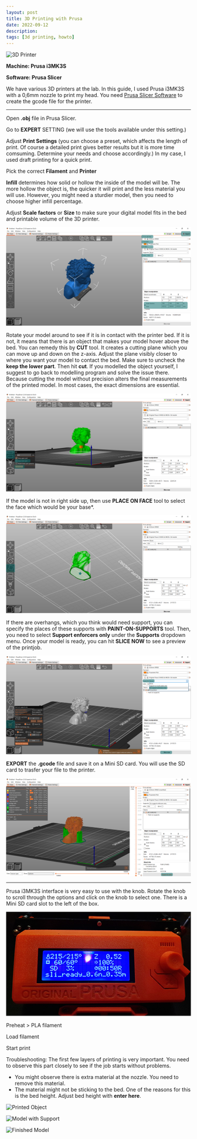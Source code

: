 ```yaml
---
layout: post
title: 3D Printing with Prusa
date: 2022-09-12
description:
tags: [3d printing, howto]
---
```


![3D Printer](/assets/images/2022-09-12-3d-printing-with-prusa/20220927_150317.jpg "3D Printer")

**Machine: Prusa i3MK3S**

**Software: Prusa Slicer**

We have various 3D printers at the lab. In this guide, I used Prusa i3MK3S with a 0,6mm nozzle to print my head. You need [Prusa Slicer Software](https://www.prusa3d.com/page/prusaslicer_424/) to create the gcode file for the printer.


---

Open **.obj** file in Prusa Slicer.

Go to **EXPERT** SETTING (we will use the tools available under this setting.)

Adjust **Print Settings** (you can choose a preset, which affects the length of print. Of course a detailed print gives better results but it is more time comsuming. Determine your needs and choose accordingly.) In my case, I used draft printing for a quick print.

Pick the correct **Filament** and **Printer**

**Infill** determines how solid or hollow the inside of the model will be. The more hollow the object is, the quicker it will print and the less material you will use. However, you might need a sturdier model, then you need to choose higher infill percentage.

Adjust **Scale factors** or **Size** to make sure your digital model fits in the bed and printable volume of the 3D printer.

![Import .obj](/assets/images/2022-09-12-3d-printing-with-prusa/Screenshot%20(844).png "Import .obj")


Rotate your model around to see if it is in contact with the printer bed. If it is not, it means that there is an object that makes your model hover above the bed. You can remedy this by **CUT** tool. It creates a cutting plane which you can move up and down on the z-axis. Adjust the plane visibly closer to where you want your model to contact the bed. Make sure to uncheck the **keep the lower part**. Then hit **cut**. If you modelled the object yourself, I suggest to go back to modelling program and solve the issue there. Because cutting the model without precision alters the final measurements of the printed model. In most cases, the exact dimensions are essential.

![Cut](/assets/images/2022-09-12-3d-printing-with-prusa/Screenshot%20(849).png "Cut")


If the model is not in right side up, then use **PLACE ON FACE** tool to select the face which would be your base*.

![Place on face](/assets/images/2022-09-12-3d-printing-with-prusa/Screenshot%20(852).png "Place on face")


If there are overhangs, which you think would need support, you can specify the places of these supports with **PAINT-ON-SUPPORTS** tool. Then, you need to select **Support enforcers only** under the **Supports** dropdown menu. Once your model is ready, you can hit **SLICE NOW** to see a preview of the printjob.

![Support](/assets/images/2022-09-12-3d-printing-with-prusa/Screenshot%20(853).png "Support")


**EXPORT** the **.gcode** file and save it on a Mini SD card. You will use the SD card to trasfer your file to the printer.

![Export](/assets/images/2022-09-12-3d-printing-with-prusa/Screenshot%20(856).png "Export")


---
Prusa i3MK3S interface is very easy to use with the knob. Rotate the knob to scroll through the options and click on the knob to select one. There is a Mini SD card slot to the left of the box.

![Prusa Interface](/assets/images/2022-09-12-3d-printing-with-prusa/20220909_120733.jpg "Prusa Interface")

Preheat > PLA filament

Load filament

Start print

Troubleshooting: The first few layers of printing is very important. You need to observe this part closely to see if the job starts without problems.
- You might observe there is extra material at the nozzle. You need to remove this material. 
- The material might not be sticking to the bed. One of the reasons for this is the bed height. Adjust bed height with **enter here**.

![Printed Object](/assets/images/2022-09-12-3d-printing-with-prusa/20220909_125649.jpg "Printed Object")

![Model with Support](/assets/images/2022-09-12-3d-printing-with-prusa/20220909_135543.jpg "Model with Support")

![Finished Model](/assets/images/2022-09-12-3d-printing-with-prusa/20220909_142958.jpg "Finished Model")